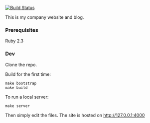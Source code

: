 [![Build Status](https://travis-ci.org/serraict/serraict.github.io.svg?branch=master)](https://travis-ci.org/serraict/serraict.github.io)

This is my company website and blog.

### Prerequisites

Ruby 2.3

### Dev

Clone the repo.

Build for the first time:

```
make bootstrap
make build
```

To run a local server:
```
make server
```

Then simply edit the files.
The site is hosted on http://127.0.0.1:4000

